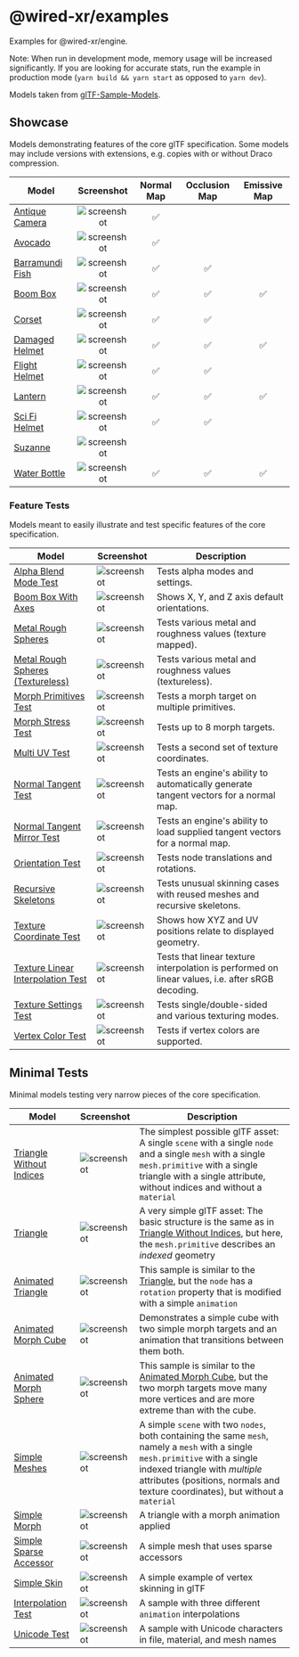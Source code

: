 # @wired-xr/examples

Examples for @wired-xr/engine.

Note: When run in development mode, memory usage will be increased significantly. If you are looking for accurate stats, run the example in production mode (`yarn build && yarn start` as opposed to `yarn dev`).

Models taken from [glTF-Sample-Models](https://github.com/KhronosGroup/glTF-Sample-Models).

## Showcase

Models demonstrating features of the core glTF specification. Some models may include versions with extensions, e.g. copies with or without Draco compression.

| Model                                           |                              Screenshot                               |     Normal Map     |   Occlusion Map    |    Emissive Map    |
| ----------------------------------------------- | :-------------------------------------------------------------------: | :----------------: | :----------------: | :----------------: |
| [Antique Camera](public/models/AntiqueCamera)   | ![screenshot](public/models/AntiqueCamera/screenshot/screenshot.png)  | :white_check_mark: |                    |                    |
| [Avocado](public/models/Avocado)                |    ![screenshot](public/models/Avocado/screenshot/screenshot.jpg)     | :white_check_mark: |                    |                    |
| [Barramundi Fish](public/models/BarramundiFish) | ![screenshot](public/models/BarramundiFish/screenshot/screenshot.jpg) | :white_check_mark: | :white_check_mark: |                    |
| [Boom Box](public/models/BoomBox)               |    ![screenshot](public/models/BoomBox/screenshot/screenshot.jpg)     | :white_check_mark: | :white_check_mark: | :white_check_mark: |
| [Corset](public/models/Corset)                  |     ![screenshot](public/models/Corset/screenshot/screenshot.jpg)     | :white_check_mark: | :white_check_mark: |                    |
| [Damaged Helmet](public/models/DamagedHelmet)   | ![screenshot](public/models/DamagedHelmet/screenshot/screenshot.png)  | :white_check_mark: | :white_check_mark: | :white_check_mark: |
| [Flight Helmet](public/models/FlightHelmet)     |  ![screenshot](public/models/FlightHelmet/screenshot/screenshot.jpg)  | :white_check_mark: | :white_check_mark: |                    |
| [Lantern](public/models/Lantern)                |    ![screenshot](public/models/Lantern/screenshot/screenshot.jpg)     | :white_check_mark: | :white_check_mark: | :white_check_mark: |
| [Sci Fi Helmet](public/models/SciFiHelmet)      |  ![screenshot](public/models/SciFiHelmet/screenshot/screenshot.jpg)   | :white_check_mark: | :white_check_mark: |                    |
| [Suzanne](public/models/Suzanne)                |    ![screenshot](public/models/Suzanne/screenshot/screenshot.jpg)     |                    |                    |                    |
| [Water Bottle](public/models/WaterBottle)       |  ![screenshot](public/models/WaterBottle/screenshot/screenshot.jpg)   | :white_check_mark: | :white_check_mark: | :white_check_mark: |

### Feature Tests

Models meant to easily illustrate and test specific features of the core specification.

| Model                                                                             | Screenshot                                                                            | Description                                                                                      |
| --------------------------------------------------------------------------------- | ------------------------------------------------------------------------------------- | ------------------------------------------------------------------------------------------------ |
| [Alpha Blend Mode Test](public/models/AlphaBlendModeTest)                         | ![screenshot](public/models/AlphaBlendModeTest/screenshot/screenshot.png)             | Tests alpha modes and settings.                                                                  |
| [Boom Box With Axes](public/models/BoomBoxWithAxes)                               | ![screenshot](public/models/BoomBoxWithAxes/screenshot/screenshot.jpg)                | Shows X, Y, and Z axis default orientations.                                                     |
| [Metal Rough Spheres](public/models/MetalRoughSpheres)                            | ![screenshot](public/models/MetalRoughSpheres/screenshot/screenshot.png)              | Tests various metal and roughness values (texture mapped).                                       |
| [Metal Rough Spheres (Textureless)](public/models/MetalRoughSpheresNoTextures)    | ![screenshot](public/models/MetalRoughSpheresNoTextures/screenshot/screenshot.png)    | Tests various metal and roughness values (textureless).                                          |
| [Morph Primitives Test](public/models/MorphPrimitivesTest)                        | ![screenshot](public/models/MorphPrimitivesTest/screenshot/screenshot.jpg)            | Tests a morph target on multiple primitives.                                                     |
| [Morph Stress Test](public/models/MorphStressTest)                                | ![screenshot](public/models/MorphStressTest/screenshot/screenshot.jpg)                | Tests up to 8 morph targets.                                                                     |
| [Multi UV Test](public/models/MultiUVTest)                                        | ![screenshot](public/models/MultiUVTest/screenshot/screenshot.jpg)                    | Tests a second set of texture coordinates.                                                       |
| [Normal Tangent Test](public/models/NormalTangentTest)                            | ![screenshot](public/models/NormalTangentTest/screenshot/screenshot.png)              | Tests an engine's ability to automatically generate tangent vectors for a normal map.            |
| [Normal Tangent Mirror Test](public/models/NormalTangentMirrorTest)               | ![screenshot](public/models/NormalTangentMirrorTest/screenshot/screenshot.png)        | Tests an engine's ability to load supplied tangent vectors for a normal map.                     |
| [Orientation Test](public/models/OrientationTest)                                 | ![screenshot](public/models/OrientationTest/screenshot/screenshot.png)                | Tests node translations and rotations.                                                           |
| [Recursive Skeletons](public/models/RecursiveSkeletons)                           | ![screenshot](public/models/RecursiveSkeletons/screenshot/screenshot.jpg)             | Tests unusual skinning cases with reused meshes and recursive skeletons.                         |
| [Texture Coordinate Test](public/models/TextureCoordinateTest)                    | ![screenshot](public/models/TextureCoordinateTest/screenshot/screenshot.png)          | Shows how XYZ and UV positions relate to displayed geometry.                                     |
| [Texture Linear Interpolation Test](public/models/TextureLinearInterpolationTest) | ![screenshot](public/models/TextureLinearInterpolationTest/screenshot/screenshot.png) | Tests that linear texture interpolation is performed on linear values, i.e. after sRGB decoding. |
| [Texture Settings Test](public/models/TextureSettingsTest)                        | ![screenshot](public/models/TextureSettingsTest/screenshot/screenshot.png)            | Tests single/double-sided and various texturing modes.                                           |
| [Vertex Color Test](public/models/VertexColorTest)                                | ![screenshot](public/models/VertexColorTest/screenshot/screenshot.png)                | Tests if vertex colors are supported.                                                            |

## Minimal Tests

Minimal models testing very narrow pieces of the core specification.

| Model                                                            | Screenshot                                                                    | Description                                                                                                                                                                                                                                         |
| ---------------------------------------------------------------- | ----------------------------------------------------------------------------- | --------------------------------------------------------------------------------------------------------------------------------------------------------------------------------------------------------------------------------------------------- |
| [Triangle Without Indices](public/models/TriangleWithoutIndices) | ![screenshot](public/models/TriangleWithoutIndices/screenshot/screenshot.png) | The simplest possible glTF asset: A single `scene` with a single `node` and a single `mesh` with a single `mesh.primitive` with a single triangle with a single attribute, without indices and without a `material`                                 |
| [Triangle](public/models/Triangle)                               | ![screenshot](public/models/Triangle/screenshot/screenshot.png)               | A very simple glTF asset: The basic structure is the same as in [Triangle Without Indices](TriangleWithoutIndices), but here, the `mesh.primitive` describes an _indexed_ geometry                                                                  |
| [Animated Triangle](public/models/AnimatedTriangle)              | ![screenshot](public/models/AnimatedTriangle/screenshot/screenshot.gif)       | This sample is similar to the [Triangle](Triangle), but the `node` has a `rotation` property that is modified with a simple `animation`                                                                                                             |
| [Animated Morph Cube](public/models/AnimatedMorphCube)           | ![screenshot](public/models/AnimatedMorphCube/screenshot/screenshot.gif)      | Demonstrates a simple cube with two simple morph targets and an animation that transitions between them both.                                                                                                                                       |
| [Animated Morph Sphere](public/models/AnimatedMorphSphere)       | ![screenshot](public/models/AnimatedMorphSphere/screenshot/screenshot.gif)    | This sample is similar to the [Animated Morph Cube](AnimatedMorphCube), but the two morph targets move many more vertices and are more extreme than with the cube.                                                                                  |
| [Simple Meshes](public/models/SimpleMeshes)                      | ![screenshot](public/models/SimpleMeshes/screenshot/screenshot.png)           | A simple `scene` with two `nodes`, both containing the same `mesh`, namely a `mesh` with a single `mesh.primitive` with a single indexed triangle with _multiple_ attributes (positions, normals and texture coordinates), but without a `material` |
| [Simple Morph](public/models/SimpleMorph)                        | ![screenshot](public/models/SimpleMorph/screenshot/screenshot.png)            | A triangle with a morph animation applied                                                                                                                                                                                                           |
| [Simple Sparse Accessor](public/models/SimpleSparseAccessor)     | ![screenshot](public/models/SimpleSparseAccessor/screenshot/screenshot.png)   | A simple mesh that uses sparse accessors                                                                                                                                                                                                            |
| [Simple Skin](public/models/SimpleSkin)                          | ![screenshot](public/models/SimpleSkin/screenshot/screenshot.gif)             | A simple example of vertex skinning in glTF                                                                                                                                                                                                         |
| [Interpolation Test](public/models/InterpolationTest)            | ![screenshot](public/models/InterpolationTest/screenshot/screenshot.gif)      | A sample with three different `animation` interpolations                                                                                                                                                                                            |
| [Unicode Test](Unicode❤♻Test)                                    | ![screenshot](public/models/Unicode❤♻Test/screenshot/screenshot.png)          | A sample with Unicode characters in file, material, and mesh names                                                                                                                                                                                  |
